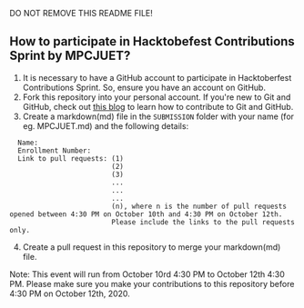 DO NOT REMOVE THIS README FILE!

## How to participate in Hacktobefest Contributions Sprint by MPCJUET?
1. It is necessary to have a GitHub account to participate in Hacktoberfest Contributions Sprint. So, ensure you have an account on GitHub.
2. Fork this repository into your personal account. If you're new to Git and GitHub, check out [this blog](https://medium.com/@camelcaseguy/git-github-for-babies-by-shubhendra-7232c0486b99) to learn how to contribute to Git and GitHub.
3. Create a markdown(md) file in the `SUBMISSION` folder with your name (for eg. MPCJUET.md) and the following details:
```  
  Name:
  Enrollment Number:
  Link to pull requests: (1)
                         (2)
                         (3)
                         ...
                         ...
                         ...
                         (n), where n is the number of pull requests opened between 4:30 PM on October 10th and 4:30 PM on October 12th.
                         Please include the links to the pull requests only.
```
4. Create a pull request in this repository to merge your markdown(md) file.

Note: This event will run from October 10rd 4:30 PM to October 12th 4:30 PM. Please make sure you make your contributions to this repository before 4:30 PM on October 12th, 2020.
